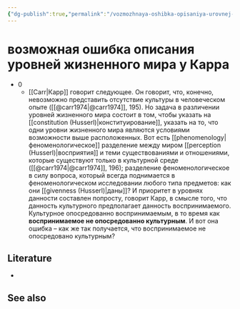 ```yaml
---
{"dg-publish":true,"permalink":"/vozmozhnaya-oshibka-opisaniya-urovnej-zhiznennogo-mira-u-karra/","dgHomeLink":false,"dgPassFrontmatter":false}
---
```


# возможная ошибка описания уровней жизненного мира у Карра
- 0
	- [[Carr|Карр]] говорит следующее. Он говорит, что, конечно, невозможно представить отсутствие культуры в человеческом опыте ([[@carr1974|@carr1974]], 195). Но задача в различении уровней жизненного мира состоит в том, чтобы указать на [[constitution (Husserl)|конституирование]], указать на то, что одни уровни жизненного мира являются условиями возможности выше расположенных. Вот есть [[phenomenology|феноменологическое]] разделение между миром [[perception (Husserl)|восприятия]] и теми существованиями и отношениями, которые существуют только в культурной среде ([[@carr1974|@carr1974]], 196); разделение феноменологическое в силу вопроса, который всегда поднимается в феноменологическом исследовании любого типа предметов: как они [[givenness (Husserl)|даны]]? И приоритет в уровнях данности составлен попросту, говорит Карр, в смысле того, что данность культурного предполагает данность воспринимаемого. Культурное опосредованно воспринимаемым, в то время как **воспринимаемое не опосредованно культурным**. И вот она ошибка – как же так получается, что воспринимаемое не опосредовано культурным?


## Literature
- 


## See also
